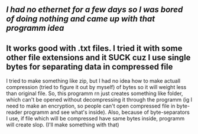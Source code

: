 ## *I had no ethernet for a few days so I was bored of doing nothing and came up with that programm idea*
## It works good with .txt files. I tried it with some other file extensions and it SUCK cuz I use single bytes for separating data in compressed file
I tried to make something like zip,
but I had no idea how to make actuall compression (tried to figure it out by myself) of bytes so it will weight less than original file.
So, this programm rn just creates something like folder, which can't be opened without decompressing it through the programm
(ig I need to make an encryption, so people can't open compressed file in byte-reader programm and see what's inside).
Also, because of byte-separators I use, if file which will be compressed have same bytes inside, programm will create slop. (I'll make something with that)
